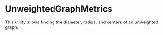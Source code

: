 # UnweightedGraphMetrics
This utility allows finding the diameter, radius, and centers of an unweighted graph.
